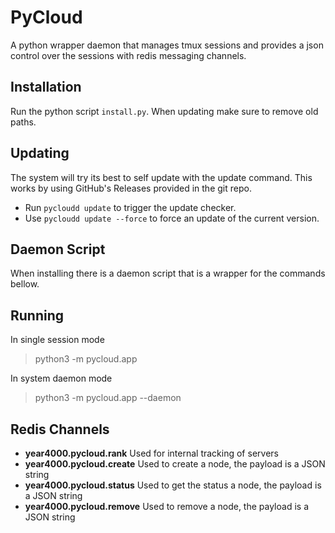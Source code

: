 # PyCloud

A python wrapper daemon that manages tmux sessions
and provides a json control over the sessions
with redis messaging channels.

## Installation

Run the python script `install.py`. When updating make sure to remove old paths.

## Updating

The system will try its best to self update with the update command. This works by using GitHub's Releases provided in the git repo.
- Run `pycloudd update` to trigger the update checker.
- Use `pycloudd update --force` to force an update of the current version.

## Daemon Script

When installing there is a daemon script that is a wrapper for the commands bellow.

## Running

In single session mode
> python3 -m pycloud.app

In system daemon mode
> python3 -m pycloud.app --daemon

## Redis Channels

- **year4000.pycloud.rank** Used for internal tracking of servers
- **year4000.pycloud.create** Used to create a node, the payload is a JSON string
- **year4000.pycloud.status** Used to get the status a node, the payload is a JSON string
- **year4000.pycloud.remove** Used to remove a node, the payload is a JSON string
